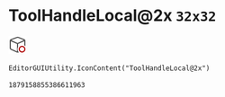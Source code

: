 # ToolHandleLocal@2x `32x32`
<img src="/img/ToolHandleLocal@2x.png" width=32 height=32>

``` CSharp
EditorGUIUtility.IconContent("ToolHandleLocal@2x")
```
```
1879158855386611963
```

